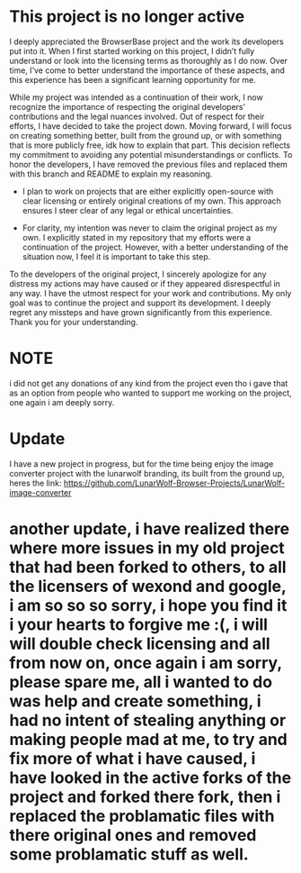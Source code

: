 # This project is no longer active

I deeply appreciated the BrowserBase project and the work its developers put into it. When I first started working on this project, I didn’t fully understand or look into the licensing terms as thoroughly as I do now. Over time, I’ve come to better understand the importance of these aspects, and this experience has been a significant learning opportunity for me.

While my project was intended as a continuation of their work, I now recognize the importance of respecting the original developers’ contributions and the legal nuances involved. Out of respect for their efforts, I have decided to take the project down. Moving forward, I will focus on creating something better, built from the ground up, or with something that is more publicly free, idk how to explain that part. This decision reflects my commitment to avoiding any potential misunderstandings or conflicts. To honor the developers, I have removed the previous files and replaced them with this branch and README to explain my reasoning.

+ I plan to work on projects that are either explicitly open-source with clear licensing or entirely original creations of my own. This approach ensures I steer clear of any legal or ethical uncertainties.

+ For clarity, my intention was never to claim the original project as my own. I explicitly stated in my repository that my efforts were a continuation of the project. However, with a better understanding of the situation now, I feel it is important to take this step.

To the developers of the original project, I sincerely apologize for any distress my actions may have caused or if they appeared disrespectful in any way. I have the utmost respect for your work and contributions. My only goal was to continue the project and support its development. I deeply regret any missteps and have grown significantly from this experience. Thank you for your understanding.

# NOTE
i did not get any donations of any kind from the project even tho i gave that as an option from people who wanted to support me working on the project, one again i am deeply sorry.

# Update
I have a new project in progress, but for the time being enjoy the image converter project with the lunarwolf branding, its built from the ground up, heres the link: https://github.com/LunarWolf-Browser-Projects/LunarWolf-image-converter

# another update, i have realized there where more issues in my old project that had been forked to others, to all the licensers of wexond and google, i am so so so sorry, i hope you find it i your hearts to forgive me :(, i will will double check licensing and all from now on, once again i am sorry, please spare me, all i wanted to do was help and create something, i had no intent of stealing anything or making people mad at me, to try and fix more of what i have caused, i have looked in the active forks of the project and forked there fork, then i replaced the problamatic files with there original ones and removed some problamatic stuff as well.
